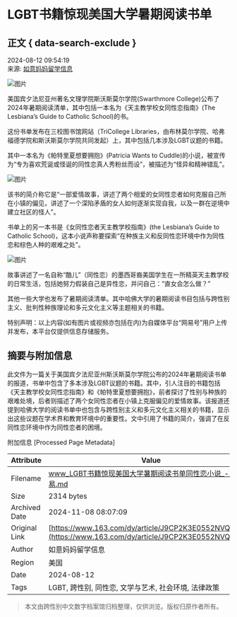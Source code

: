 # LGBT书籍惊现美国大学暑期阅读书单

## 正文 { data-search-exclude }


2024-08-12 09:54:19  
来源: [如意妈妈留学信息](https://www.163.com/dy/media/T1634824630875.html)

![图片](https://static.ws.126.net/163/f2e/dy_media/dy_media/static/images/ipLocation.f6d00eb.svg)

美国宾夕法尼亚州著名文理学院斯沃斯莫尔学院(Swarthmore College)公布了2024年暑期阅读清单，其中包括一本名为《天主教学校女同性恋指南》(The Lesbiana’s Guide to Catholic School)的书。

这份书单发布在三校图书馆网站（TriCollege Libraries，由布林莫尔学院、哈弗福德学院和斯沃斯莫尔学院共同发起）上，其中包括几本涉及LGBT议题的书籍。

其中一本名为《帕特里夏想要拥抱》(Patricia Wants to Cuddle)的小说，被宣传为“专为喜欢荒诞或怪诞的同性恋真人秀粉丝而设”，被描述为“怪异和精神错乱”。

![图片](https://nimg.ws.126.net/?url=http%3A%2F%2Fdingyue.ws.126.net%2F2024%2F0812%2Fb5951155j00si31ae0063d200a000erg00a000er.jpg&thumbnail=660x2147483647&quality=80&type=jpg)

该书的简介称它是“一部爱情故事，讲述了两个相爱的女同性恋者如何克服自己所在小镇的偏见，讲述了一个深陷矛盾的女人如何逐渐实现自我，以及一群在逆境中建立社区的怪人”。

书单上的另一本书是《女同性恋者天主教学校指南》(the Lesbiana’s Guide to Catholic School)，这本小说声称要探索“在种族主义和反同性恋环境中作为同性恋和棕色人种的艰难之处”。

![图片](https://nimg.ws.126.net/?url=http%3A%2F%2Fdingyue.ws.126.net%2F2024%2F0812%2Fc7ef6184j00si31ae00a2d200a900exg00a900ex.jpg&thumbnail=660x2147483647&quality=80&type=jpg)

故事讲述了一名自称“酷儿”（同性恋）的墨西哥裔美国学生在一所精英天主教学校的日常生活，包括她努力假装自己是异性恋，并问自己：“直女会怎么做？”

其他一些大学也发布了暑期阅读清单。其中哈佛大学的暑期阅读书目包括与跨性别主义、批判性种族理论和多元文化主义等主题相关的书籍。

特别声明：以上内容(如有图片或视频亦包括在内)为自媒体平台“网易号”用户上传并发布，本平台仅提供信息存储服务。

## 摘要与附加信息

<!-- tcd_abstract -->
此文件为一篇关于美国宾夕法尼亚州斯沃斯莫尔学院公布的2024年暑期阅读书单的报道，书单中包含了多本涉及LGBT议题的书籍。其中，引人注目的书籍包括《天主教学校女同性恋指南》和《帕特里夏想要拥抱》，前者探讨了性别与种族的艰难处境，后者则描述了两个女同性恋者在小镇上克服偏见的爱情故事。该报道还提到哈佛大学的阅读书单中也包含与跨性别主义和多元文化主义相关的书籍，显示出这些议题在学术界和教育环境中的重要性。文中引用了书籍的简介，强调了在反同性恋环境中作为同性恋者的困境。
<!-- tcd_abstract_end -->

附加信息 [Processed Page Metadata]

| Attribute       | Value                                  |
|-----------------|----------------------------------------|
| Filename        | www_LGBT书籍惊现美国大学暑期阅读书单同性恋小说_-_网易.md                             |
| Size            | 2314 bytes                           |
| Archived Date   | 2024-11-08 08:07:09                             |
| Original Link   | [https://www.163.com/dy/article/J9CP2K3E0552NVQP.html](https://www.163.com/dy/article/J9CP2K3E0552NVQP.html)                       |
| Author          | 如意妈妈留学信息                               |
| Region          | 美国                               |
| Date            | 2024-08-12                                 |
| Tags            | LGBT, 跨性别, 同性恋, 文学与艺术, 社会环境, 法律政策                                 |
>
> 本文由跨性别中文数字档案馆归档整理，仅供浏览。版权归原作者所有。
>